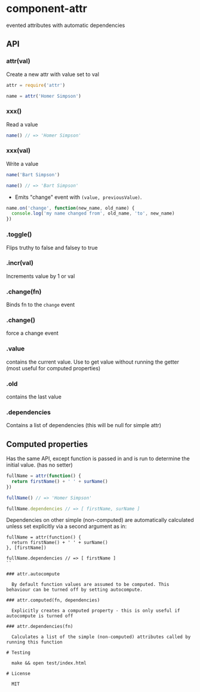 # component-attr

evented attributes with automatic dependencies

## API

### attr(val)

  Create a new attr with value set to val

```javascript
attr = require('attr')

name = attr('Homer Simpson')
```

### xxx()
  
  Read a value

```javascript
name() // => 'Homer Simpson'
```

### xxx(val)

   Write a value

```javascript
name('Bart Simpson')

name() // => 'Bart Simpson'
```

  - Emits "change" event with `(value, previousValue)`.

```javascript
name.on('change', function(new_name, old_name) {
  console.log('my name changed from', old_name, 'to', new_name)
})
```

### .toggle()

  Flips truthy to false and falsey to true

### .incr(val) 
  
  Increments value by 1 or val

### .change(fn)

  Binds fn to the `change` event

### .change()

 force a change event

### .value
  
  contains the current value. Use to get value without running the getter (most useful for computed properties)

### .old
  
  contains the last value 

### .dependencies

  Contains a list of dependencies (this will be null for simple attr)

## Computed properties

  Has the same API, except function is passed in and is run to determine the initial value. (has no setter)

```javascript
fullName = attr(function() {
  return firstName() + ' ' + surName()
})

fullName() // => 'Homer Simpson'

fullName.dependencies // => [ firstName, surName ]
```

Dependencies on other simple (non-computed) are automatically calculated unless set explicitly via a second argument as in:

```
fullName = attr(function() {
  return firstName() + ' ' + surName()
}, [firstName])

fullName.dependencies // => [ firstName ]
``

### attr.autocompute

  By default function values are assumed to be computed. This behaviour can be turned off by setting autocompute. 

### attr.computed(fn, dependencies)
  
  Explicitly creates a computed property - this is only useful if autocompute is turned off

### attr.dependencies(fn)

  Calculates a list of the simple (non-computed) attributes called by running this function

# Testing

  make && open test/index.html 

# License

  MIT